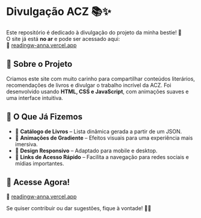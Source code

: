 # Divulgação ACZ 📚✨

Este repositório é dedicado à divulgação do projeto da minha bestie! 💖  
O site já está **no ar** e pode ser acessado aqui:  
🔗 [readingw-anna.vercel.app](https://readingw-anna.vercel.app)

## 🌟 Sobre o Projeto
Criamos este site com muito carinho para compartilhar conteúdos literários, recomendações de livros e divulgar o trabalho incrível da ACZ. Foi desenvolvido usando **HTML, CSS e JavaScript**, com animações suaves e uma interface intuitiva.

## 🚀 O Que Já Fizemos
- 📖 **Catálogo de Livros** – Lista dinâmica gerada a partir de um JSON.
- 🎨 **Animações de Gradiente** – Efeitos visuais para uma experiência mais imersiva.
- 📱 **Design Responsivo** – Adaptado para mobile e desktop.
- 🔗 **Links de Acesso Rápido** – Facilita a navegação para redes sociais e mídias importantes.

## 🔗 Acesse Agora!
📌 [readingw-anna.vercel.app](https://readingw-anna.vercel.app)  

Se quiser contribuir ou dar sugestões, fique à vontade! 💜✨  
